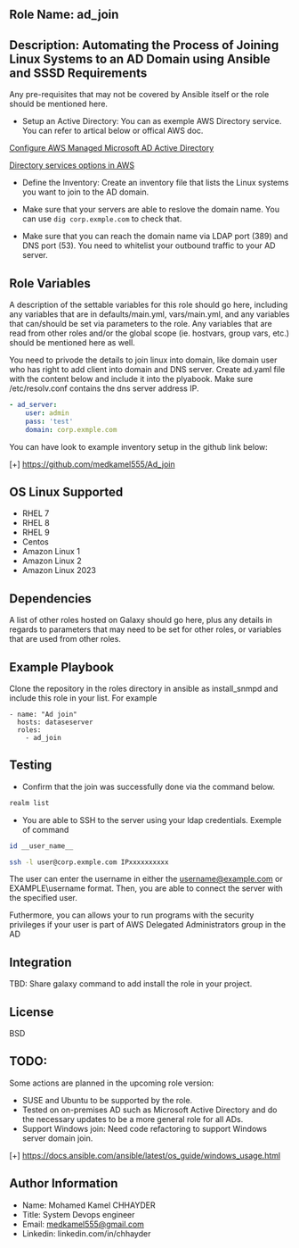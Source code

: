 Role Name: ad_join 
------------

Description: Automating the Process of Joining Linux Systems to an AD Domain using Ansible and SSSD
Requirements
------------

Any pre-requisites that may not be covered by Ansible itself or the role should be mentioned here.

- Setup an Active Directory: You can as exemple AWS Directory service. You can refer to artical below or offical AWS doc.

[Configure AWS Managed Microsoft AD Active Directory](https://medium.com/@medkamel555/configure-aws-managed-microsoft-ad-active-directory-and-join-your-linux-ec2-instance-to-the-domain-71fc5a0afaee)

[Directory services options in AWS](https://docs.aws.amazon.com/whitepapers/latest/active-directory-domain-services/directory-services-options-in-aws.html)

- Define the Inventory: Create an inventory file that lists the Linux systems you want to join to the AD domain.

- Make sure that your servers are able to reslove the domain name. You can use `dig corp.exmple.com` to check that.

- Make sure that you can reach the domain name via LDAP port (389) and DNS port (53). You need to whitelist your outbound traffic to your AD server.

Role Variables
--------------

A description of the settable variables for this role should go here, including any variables that are in defaults/main.yml, vars/main.yml, and any variables that can/should be set via parameters to the role. Any variables that are read from other roles and/or the global scope (ie. hostvars, group vars, etc.) should be mentioned here as well.


You need to privode the details to join linux into domain, like domain user who has right to add client into domain and DNS server.
Create ad.yaml file with the content below and include it into the plyabook. Make sure /etc/resolv.conf contains the dns server address IP.

```yaml
- ad_server:
    user: admin
    pass: 'test'
    domain: corp.exmple.com
```


You can have look to example inventory setup in the github link below:

[+] https://github.com/medkamel555/Ad_join

OS Linux Supported 
---------

- RHEL 7 
- RHEL 8
- RHEL 9
- Centos
- Amazon Linux 1
- Amazon Linux 2
- Amazon Linux 2023

Dependencies
------------

A list of other roles hosted on Galaxy should go here, plus any details in regards to parameters that may need to be set for other roles, or variables that are used from other roles.

Example Playbook
----------------

Clone the repository in the roles directory in ansible as install_snmpd and include this role in your list. For example


    - name: "Ad join"
      hosts: dataseserver
      roles:
        - ad_join


Testing
-------
- Confirm that the join was successfully done via the command below.

 ```bash
realm list
 ```
- You are able to SSH to the server using your ldap credentials. Exemple of command

```bash
id __user_name__
```
```bash
ssh -l user@corp.exmple.com IPxxxxxxxxxx
```
The user can enter the username in either the username@example.com or EXAMPLE\username format. Then, you are able to connect the server with the specified user.

Futhermore, you can allows your to run programs with the security privileges if your user is part of AWS Delegated Administrators group in the AD


Integration
-------

TBD: Share galaxy command to add install the role in your project. 

License
-------

BSD

TODO:
------
Some actions are planned in the upcoming role version:

- SUSE and Ubuntu to be supported by the role.
- Tested on on-premises AD such as Microsoft Active Directory and do the necessary updates to be a more general role for all ADs.
- Support Windows join: Need code refactoring to support Windows server domain join.

[+] https://docs.ansible.com/ansible/latest/os_guide/windows_usage.html

Author Information
------------------
- Name: Mohamed Kamel CHHAYDER
- Title: System Devops engineer  
- Email: medkamel555@gmail.com
- Linkedin: linkedin.com/in/chhayder
